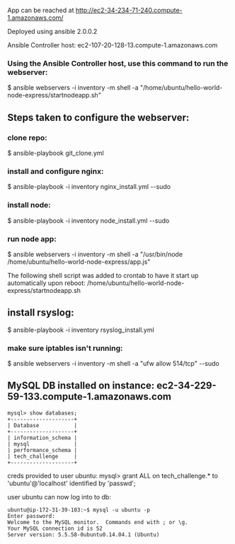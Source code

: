 App can be reached at http://ec2-34-234-71-240.compute-1.amazonaws.com/

Deployed using ansible 2.0.0.2

Ansible Controller host: ec2-107-20-128-13.compute-1.amazonaws.com

### Using the Ansible Controller host, use this command to run the webserver:
$ ansible webservers -i inventory -m shell -a "/home/ubuntu/hello-world-node-express/startnodeapp.sh"

## Steps taken to configure the webserver:

### clone repo:
$ ansible-playbook git_clone.yml

### install and configure nginx:
$ ansible-playbook -i inventory nginx_install.yml --sudo

### install node:
$ ansible-playbook -i inventory node_install.yml --sudo

### run node app:
$ ansible webservers -i inventory -m shell -a "/usr/bin/node /home/ubuntu/hello-world-node-express/app.js"

The following shell script was added to crontab to have it start up automatically upon reboot: /home/ubuntu/hello-world-node-express/startnodeapp.sh

## install rsyslog:
$ ansible-playbook -i inventory rsyslog_install.yml

### make sure iptables isn't running:
$ ansible webservers -i inventory -m shell -a "ufw allow 514/tcp" --sudo

## MySQL DB installed on instance: ec2-34-229-59-133.compute-1.amazonaws.com 
```
mysql> show databases;
+--------------------+
| Database           |
+--------------------+
| information_schema |
| mysql              |
| performance_schema |
| tech_challenge     |
+--------------------+
```
creds provided to user ubuntu:
mysql> grant ALL on tech_challenge.* to 'ubuntu'@'localhost' identified by 'passwd';

user ubuntu can now log into to db:
```
ubuntu@ip-172-31-39-103:~$ mysql -u ubuntu -p
Enter password:
Welcome to the MySQL monitor.  Commands end with ; or \g.
Your MySQL connection id is 52
Server version: 5.5.58-0ubuntu0.14.04.1 (Ubuntu)

```
